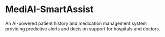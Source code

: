 # MediAI-SmartAssist
An AI-powered patient history and medication management system providing predictive alerts and decision support for hospitals and doctors.
